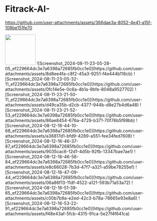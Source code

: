 ﻿# Fitrack-AI-
https://github.com/user-attachments/assets/366dae3a-8052-4e41-a15f-108be151fe70

<img src="https://github.com/user-attachments/assets/13c0e5d2-dafe-4d8f-80ad-5126655a0776" width="100" height="100">
![Screenshot_2024-08-11-23-05-28-05_ef229664dc3e7a6398a72685fb0cc1e0](https://github.com/user-attachments/assets/8d8ee4fa-c8f2-45a3-9251-f4e444b116cb)
![Screenshot_2024-08-11-23-05-32-11_ef229664dc3e7a6398a72685fb0cc1e0](https://github.com/user-attachments/assets/0fc14e5e-0c6a-4b1a-9bfe-8048a9527702)
![Screenshot_2024-08-11-23-21-50-11_ef229664dc3e7a6398a72685fb0cc1e0](https://github.com/user-attachments/assets/d49ca35b-d2cb-4377-944b-d8e27b4d6a48)
![Screenshot_2024-08-11-23-21-52-53_ef229664dc3e7a6398a72685fb0cc1e0](https://github.com/user-attachments/assets/86ae8454-676a-4729-b371-70f76b5f99bb)
![Screenshot_2024-08-12-16-44-10-68_ef229664dc3e7a6398a72685fb0cc1e0](https://github.com/user-attachments/assets/a36817d1-bfd9-4289-a551-fee34fed7608)
![Screenshot_2024-08-12-16-46-37-87_ef229664dc3e7a6398a72685fb0cc1e0](https://github.com/user-attachments/assets/9035cac6-12d1-4d5b-92fb-13347bae7ae1)
![Screenshot_2024-08-12-16-46-56-84_ef229664dc3e7a6398a72685fb0cc1e0](https://github.com/user-attachments/assets/e8c66028-7b3d-47f7-a321-a59be78255ef)
![Screenshot_2024-08-12-16-47-09-44_ef229664dc3e7a6398a72685fb0cc1e0](https://github.com/user-attachments/assets/06a86f13-11df-4522-a121-593b71a53a72)
![Screenshot_2024-08-12-16-51-38-65_ef229664dc3e7a6398a72685fb0cc1e0](https://github.com/user-attachments/assets/c00b7b9a-e2ed-42c3-b78a-78665e93e8a6)
![Screenshot_2024-08-12-16-53-22-91_ef229664dc3e7a6398a72685fb0cc1e0](https://github.com/user-attachments/assets/f48e43af-5fcb-4315-91ca-5e27f4f641ca)
